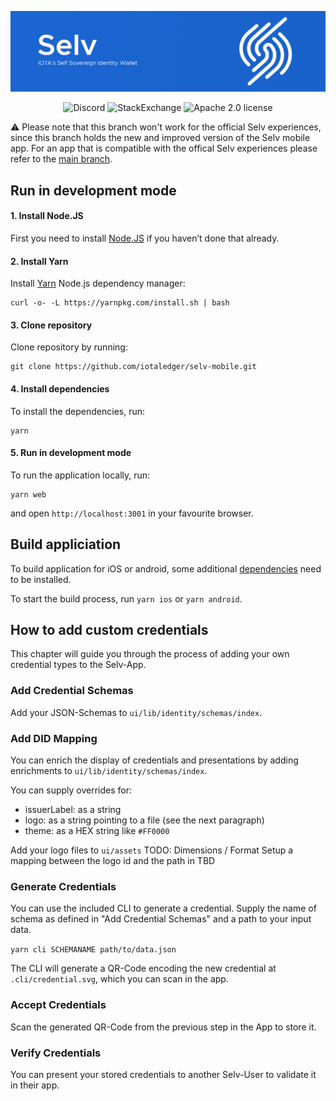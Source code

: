 ![banner](./.meta/selv_banner.png)

<p align="center">
  <a href="https://discord.iota.org/" style="text-decoration:none;"><img src="https://img.shields.io/badge/Discord-9cf.svg?logo=discord" alt="Discord"></a>
  <a href="https://iota.stackexchange.com/" style="text-decoration:none;"><img src="https://img.shields.io/badge/StackExchange-9cf.svg?logo=stackexchange" alt="StackExchange"></a>
  <a href="https://github.com/iotaledger/identity.rs/blob/master/LICENSE" style="text-decoration:none;"><img src="https://img.shields.io/github/license/iotaledger/bee.svg" alt="Apache 2.0 license"></a>
</p>

⚠ Please note that this branch won't work for the official Selv experiences, since this branch holds the new and improved version of the Selv mobile app. For an app that is compatible with the offical Selv experiences please refer to the [main branch](https://github.com/iotaledger/selv-mobile/tree/main).

## Run in development mode

#### 1. Install Node.JS

First you need to install [Node.JS](https://nodejs.org) if you haven’t done that already.

#### 2. Install Yarn

Install [Yarn](https://yarnpkg.com/) Node.js dependency manager:

```
curl -o- -L https://yarnpkg.com/install.sh | bash
```

#### 3. Clone repository

Clone repository by running:

```
git clone https://github.com/iotaledger/selv-mobile.git
```

#### 4. Install dependencies

To install the dependencies, run:

```
yarn
```

#### 5. Run in development mode

To run the application locally, run:

```
yarn web
```

and open `http://localhost:3001` in your favourite browser.

## Build appliciation

To build application for iOS or android, some additional [dependencies](https://capacitor.ionicframework.com/docs/getting-started/dependencies) need to be installed.

To start the build process, run `yarn ios` or `yarn android`.

## How to add custom credentials

This chapter will guide you through the process of adding your own credential types to the Selv-App.

### Add Credential Schemas

Add your JSON-Schemas to `ui/lib/identity/schemas/index`.

### Add DID Mapping

You can enrich the display of credentials and presentations by adding enrichments to `ui/lib/identity/schemas/index`.

You can supply overrides for:

-   issuerLabel: as a string
-   logo: as a string pointing to a file (see the next paragraph)
-   theme: as a HEX string like `#FF0000`

Add your logo files to `ui/assets` TODO: Dimensions / Format
Setup a mapping between the logo id and the path in TBD

### Generate Credentials

You can use the included CLI to generate a credential. Supply the name of schema as defined in "Add Credential Schemas" and a path to your input data.

`yarn cli SCHEMANAME path/to/data.json`

The CLI will generate a QR-Code encoding the new credential at `.cli/credential.svg`, which you can scan in the app.

### Accept Credentials

Scan the generated QR-Code from the previous step in the App to store it.

### Verify Credentials

You can present your stored credentials to another Selv-User to validate it in their app.
